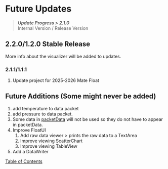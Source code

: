 # Future Updates

> _**Update Progress > 2.1.0**_<br>
> Internal Version / Release Version

## 2.2.0/1.2.0 Stable Release
More info about the visualizer will be added to updates.

### 2.1.1/1.1.1

1. Update project for 2025-2026 Mate Float

## Future Additions (Some might never be added)

1. add temperature to data packet
2. add pressure to data packet.
3. Some data in [packetData](DataTransfer.md) will not be used so they do not have to appear in packetData.
4. Improve FloatUI
   1. Add raw data viewer > prints the raw data to a TextArea
   2. Improve viewing ScatterChart
   3. Improve viewing TableView
5. Add a DataWriter

[Table of Contents](../README.md)
